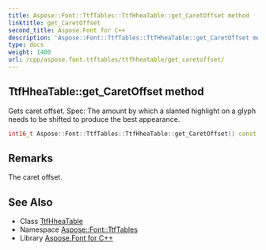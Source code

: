 ```yaml
---
title: Aspose::Font::TtfTables::TtfHheaTable::get_CaretOffset method
linktitle: get_CaretOffset
second_title: Aspose.Font for C++
description: 'Aspose::Font::TtfTables::TtfHheaTable::get_CaretOffset method. Gets caret offset. Spec: The amount by which a slanted highlight on a glyph needs to be shifted to produce the best appearance in C++.'
type: docs
weight: 1400
url: /cpp/aspose.font.ttftables/ttfhheatable/get_caretoffset/
---
```

## TtfHheaTable::get_CaretOffset method


Gets caret offset. Spec: The amount by which a slanted highlight on a glyph needs to be shifted to produce the best appearance.

```cpp
int16_t Aspose::Font::TtfTables::TtfHheaTable::get_CaretOffset() const
```

## Remarks


The caret offset.
## See Also

* Class [TtfHheaTable](../)
* Namespace [Aspose::Font::TtfTables](../../)
* Library [Aspose.Font for C++](../../../)
